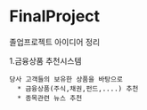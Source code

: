 # FinalProject


졸업프로젝트 아이디어 정리
   
1.금융상품 추천시스템
      
    당사 고객들의 보유한 상품을 바탕으로 
      * 금융상품(주식,채권,펀드,....) 추천
      * 종목관련 뉴스 추천
    
